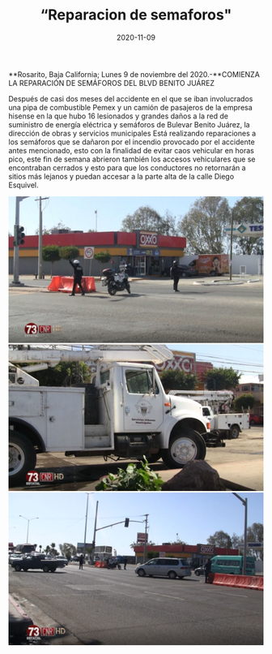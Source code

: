 ﻿---
layout: blog
title:  “Reparacion de semaforos"
date:   2020-11-09  
categories: rosarito
permalink: /:categories/:title:output_ext
image: /img/cnr/reparacion-de-semaforos.jpg
autor: 
---


**Rosarito, Baja California;  Lunes 9 de noviembre del 2020.-**COMIENZA LA REPARACIÓN DE SEMÁFOROS DEL BLVD BENITO JUÁREZ 


Después de casi dos meses del accidente en el que se iban involucrados una pipa de combustible Pemex y un camión de pasajeros de la empresa hisense en la que hubo 16 lesionados y grandes daños a la red de suministro de energía eléctrica y semáforos de Bulevar Benito Juárez, la dirección de obras y servicios municipales Está realizando reparaciones a los semáforos que se dañaron por el incendio provocado por el accidente antes mencionado, esto con la finalidad de evitar caos vehicular en horas pico, este fin de semana abrieron también los accesos vehiculares que se encontraban cerrados y esto para que los conductores no retornarán a sitios más lejanos y puedan accesar a la parte alta de la calle Diego Esquivel.

<div id="carouselExampleSlidesOnly" class="carousel slide" data-ride="carousel">
  <div class="carousel-inner">
    <div class="carousel-item active">
       <img class="d-block w-100" src="/img/cnr/reparacion-de-semaforos.jpg" loading="lazy"  alt="Reparacion de semaforos">
    </div>
    <div class="carousel-item">
      <img class="d-block w-100" src="/img/cnr/reparacion-de-semaforos-2.jpg" loading="lazy"  alt="Reparacion de semaforos">
    </div>
     <div class="carousel-item">
      <img class="d-block w-100" src="/img/cnr/reparacion-de-semaforos-3.jpg" loading="lazy"  alt="Reparacion de semaforos">
    </div>
  </div>
</div>